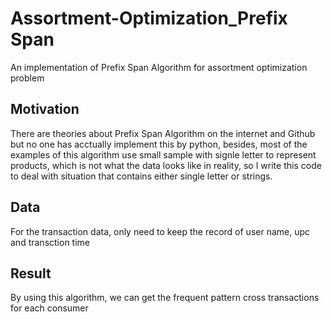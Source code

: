 # Assortment-Optimization_Prefix Span 

An implementation of Prefix Span Algorithm for assortment optimization problem

## Motivation

There are theories about Prefix Span Algorithm on the internet and Github but no one has acctually implement this by python, besides, most of the examples of this algorithm use small sample with signle letter to represent products, which is not what the data looks like in reality, so I write this code to deal with situation that contains either single letter or strings.

## Data
For the transaction data, only need to keep the record of user name, upc and transction time

## Result 
By using this algorithm, we can get the frequent pattern cross transactions for each consumer
